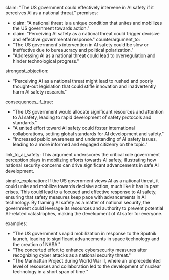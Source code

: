 claim: "The US government could effectively intervene in AI safety if it perceives AI as a national threat."
premises:
  - claim: "A national threat is a unique condition that unites and mobilizes the US government towards action."
  - claim: "Perceiving AI safety as a national threat could trigger decisive and effective governmental response."
counterargument_to:
  - "The US government's intervention in AI safety could be slow or ineffective due to bureaucracy and political polarization."
  - "Addressing AI as a national threat could lead to overregulation and hinder technological progress."

strongest_objection:
  - "Perceiving AI as a national threat might lead to rushed and poorly thought-out legislation that could stifle innovation and inadvertently harm AI safety research."

consequences_if_true:
  - "The US government would allocate significant resources and attention to AI safety, leading to rapid development of safety protocols and standards."
  - "A united effort toward AI safety could foster international collaborations, setting global standards for AI development and safety."
  - "Increased public awareness and understanding of AI safety issues, leading to a more informed and engaged citizenry on the topic."

link_to_ai_safety: This argument underscores the critical role government perception plays in mobilizing efforts towards AI safety, illustrating how national security concerns can drive significant advancements in safe AI development.

simple_explanation: If the US government views AI as a national threat, it could unite and mobilize towards decisive action, much like it has in past crises. This could lead to a focused and effective response to AI safety, ensuring that safety measures keep pace with advancements in AI technology. By framing AI safety as a matter of national security, the government could leverage its resources and authority to prevent potential AI-related catastrophes, making the development of AI safer for everyone.

examples:
  - "The US government's rapid mobilization in response to the Sputnik launch, leading to significant advancements in space technology and the creation of NASA."
  - "The concerted effort to enhance cybersecurity measures after recognizing cyber attacks as a national security threat."
  - "The Manhattan Project during World War II, where an unprecedented level of resources and collaboration led to the development of nuclear technology in a short span of time."